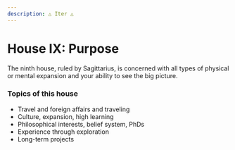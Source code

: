 ```yaml
---
description: △ Iter △
---
```


# House IX: Purpose

The ninth house, ruled by Sagittarius, is concerned with all types of physical or mental expansion and your ability to see the big picture.



### Topics of this house

* Travel and foreign affairs and traveling
* Culture, expansion, high learning
* Philosophical interests, belief system, PhDs
* Experience through exploration
* Long-term projects




